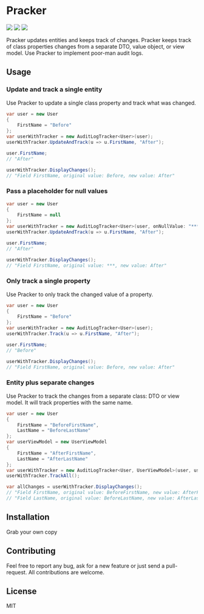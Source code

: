 # Pracker

![](https://img.shields.io/badge/netstandard-2.0-brightgreen.svg) ![](https://github.com/canro91/Pracker/workflows/Build/badge.svg) ![](https://img.shields.io/github/license/canro91/Pracker)

Pracker updates entities and keeps track of changes. Pracker keeps track of class properties changes from a separate DTO, value object, or view model. Use Pracker to implement poor-man audit logs.

## Usage

### Update and track a single entity

Use Pracker to update a single class property and track what was changed.

```csharp
var user = new User
{
    FirstName = "Before"
};
var userWithTracker = new AuditLogTracker<User>(user);
userWithTracker.UpdateAndTrack(u => u.FirstName, "After");

user.FirstName;
// "After"

userWithTracker.DisplayChanges();
// "Field FirstName, original value: Before, new value: After"
```

### Pass a placeholder for null values

```csharp
var user = new User
{
    FirstName = null
};
var userWithTracker = new AuditLogTracker<User>(user, onNullValue: "***");
userWithTracker.UpdateAndTrack(u => u.FirstName, "After");

user.FirstName;
// "After"

userWithTracker.DisplayChanges();
// "Field FirstName, original value: ***, new value: After"
```

### Only track a single property

Use Pracker to only track the changed value of a property.

```csharp
var user = new User
{
    FirstName = "Before"
};
var userWithTracker = new AuditLogTracker<User>(user);
userWithTracker.Track(u => u.FirstName, "After");

user.FirstName;
// "Before"

userWithTracker.DisplayChanges();
// "Field FirstName, original value: Before, new value: After"
```

### Entity plus separate changes

Use Pracker to track the changes from a separate class: DTO or view model. It will track properties with the same name.

```csharp
var user = new User
{
    FirstName = "BeforeFirstName",
    LastName = "BeforeLastName"
};
var userViewModel = new UserViewModel
{
    FirstName = "AfterFirstName",
    LastName = "AfterLastName"
};
var userWithTracker = new AuditLogTracker<User, UserViewModel>(user, userViewModel);
userWithTracker.TrackAll();

var allChanges = userWithTracker.DisplayChanges();
// "Field FirstName, original value: BeforeFirstName, new value: AfterFirstName"
// "Field LastName, original value: BeforeLastName, new value: AfterLastName"
```

## Installation

Grab your own copy

## Contributing

Feel free to report any bug, ask for a new feature or just send a pull-request. All contributions are welcome.
	
## License

MIT
